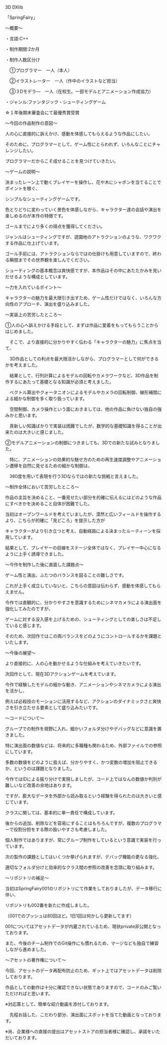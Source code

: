 3D DXlib 

「SpringFairy」

～概要～

・言語:C++

・制作期間:2か月

・制作人数区分け

　①プログラマー　一人（本人）

　②イラストレーター　一人（作中のイラストなど担当）

　③３Dモデラ―　一人（在校生。一部モデルとアニメーション作成協力）

・ジャンル:ファンタジック・シューティングゲーム

☆１年後期末審査会にて最優秀賞受賞

～今回の作品制作の意図～

人の心に直接的に訴えかけ、感動を体感してもらえるような作品にしたい。

そのために、プログラマーとして、ゲーム性にとらわれず、いろんなことにチャレンジしたい。

プログラマーだからこそ成せることを見つけていきたい。

～ゲームの説明～

決まったレーン上で動くプレイヤーを操作し、花や木にシャボンを当てることでポイントを稼ぐ、

シンプルなシューティングゲームです。

色とりどりに変わっていく景色を体感しながら、キャラクター達の会話や演出を楽しめるのが本作の特徴です。

ゴールまでにより多くの得点を獲得してください。

ジャンルはシューティングですが、遊園地のアトラクションのような、ワクワクする作品に仕上げています。

ゴール手前には、アトラクションならではの仕掛けも用意していますので、終わる瞬間までその世界観を楽しんでください。

シューティングの基本概念は爽快感ですが、本作品はその中にあたたかみを見いだせるような構成としています。

～力を入れているポイント～

キャラクターの魅力を最大限引き出すため、ゲーム性だけではなく、いろんな方向性のアプローチ、演出を盛り込みました。

～実装上の苦労したところ～

①人の心へ訴えかける手段として、まずは作品に愛着をもってもらうことからはじめました。

　そこで、より直接的に分かりやすく伝わる「キャラクターの魅力」に焦点を当て、

　3D作品としての利点を最大限活かしながら、プログラマーとして何ができるかを考えました。

　結果として、行列計算によるモデルの回転やカメラワークなど、3D作品を制作するにあたって基礎となる知識が必須と考えました。

　ベクトル算出やクォータニオンによるモデルやカメラの回転制御、線形補間による細かな制御を多く取り扱っています。

　空間制御、カメラ操作という面におきましては、他の作品に負けない独自の強みかと思います。

　真新しい知識ばかりで実装は困難でしたが、数学的な基礎知識を得ることが出来たのは大きいと感じました。

②モデルアニメーションの制御につきましても、3Dでの新たな試みとなりました。

　特に、アニメーションの効果的な魅せ方のための再生速度調整やアニメーション遷移を自然に見せるための細かな制御は、

　360度を用いて表現を行う3Dならではの新たな挑戦と言えました。

～制作全体において苦労したところ～

作品の主旨を決めること、一番見せたい部分を的確に伝えるにはどのような作品にすべきかを決めること自体が困難でした。

当初はオープンワールドを考えていましたが、漠然と広いフィールドを操作するより、こちらが的確に「見どころ」を提示した方が

キャラクターがより引き立つと考え、自動経路による決まったルーティーンを採用しています。

結果として、プレイヤーの目線をステージ全体ではなく、プレイヤー中心になるように上手く誘導できました。

～今作を制作した後に直面した課題点～

ゲーム性と演出、ふたつのバランスを図ることの難しさです。

これが上手く成立していないと、こちらの意図は伝わらず、感動を体感してもらえません。

今作では直観的に、分かりやすさを意識するためにシネマカメラによる演出面を強化してみたのですが、

ゲームに対する没入感を上げるための、シューティングとしての楽しさは不足していると感じます。

そのため、次回作ではこの両バランスをどのようにコントロールするかを課題といたします。

～今後の展望～

より直接的に、人の心を動かせるような仕組みを考えていきたいです。

次回作として、現在3Dアクションゲームを考えています。

今作で経験したモデルの細かな動き、アニメーションやシネマカメラによる演出を活かし、

例えば必殺技のモーションに活用するなど、アクションのダイナミックさと爽快さを引き立たせる要素として盛り込みたいです。

～コードについて～

グループでの制作を視野に入れ、細かいフォルダ分けやデバッグなどに意識を置きました。

特に演出面の数値などは、将来的に多職種も関わるため、外部ファイルでの参照にしています。

多数の数値をどのように扱えば、分かりやすく、かつ変数の増加を阻止できるか、というのは課題となりました。

今作ではIDによる振り分けで実現しましたが、コード上ではなんの数値か判別が難しいなど改善の余地はあります。

ですが、膨大なデータを外部から読み取るという経験を得られたのは大きいと感じています。

クラスに関しては、基本的に単一責任で構成しています。

後からの追加、削除などを容易にすることはもちろんですが、複数のプログラマーで役割分担をする際の扱いやすさも考慮しました。

個人制作ではありますが、常にグループ制作をしているという意識で実装を行っています。

次の製作の課題としてはいくつか挙げられますが、デバッグ機能の更なる強化、

適切なフォルダ分けと効率的なクラス間の参照の改善を念頭に取り組みます。

～リポジトリの補足～

当初はSpringFairy001のリポジトリにて作業をしておりましたが、データ移行に伴い、

リポジトリも002番を新たに作成しました。

（001でのプッシュは80回ほど。1日1回は何かしら更新してます）

001についてはアセットデータが内蔵されているため、現状private非公開となっております。

また、今後のチーム制作でのGit操作にも慣れるため、マージなども独自で練習しながら進めました。

～アセットの著作権について～

今回、アセットのデータ再配布防止のため、ギット上ではアセットデータは削除しております。

作品としての動作は十分に確認できない状態でありますので、コードのみご覧いただければと思います。

※対応策として、簡単な紹介動画を添付しております。

　先程お話した、こだわり部分、演出面にスポットを当てた動画となっております。

※尚、企業様への直接の提出はアセットストアの担当者様に確認し、承諾をいただいております。

